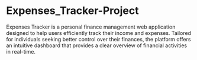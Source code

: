 # Expenses_Tracker-Project
Expenses Tracker is a personal finance management web application designed to help users efficiently track their income and expenses. Tailored for individuals seeking better control over their finances, the platform offers an intuitive dashboard that provides a clear overview of financial activities in real-time.
